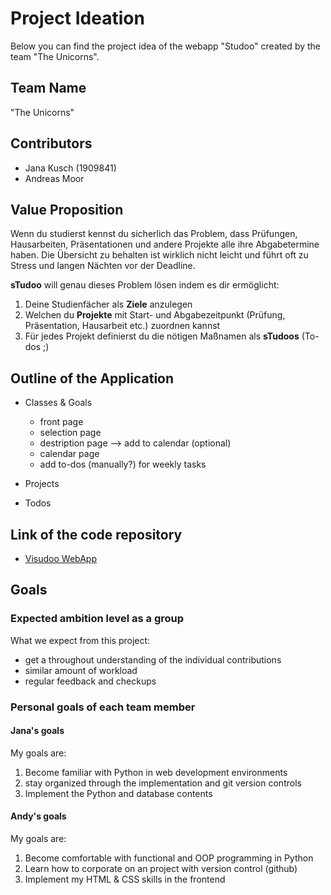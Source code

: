 # Project Ideation 
Below you can find the project idea of the webapp "Studoo" created by the team "The Unicorns".
## Team Name
"The Unicorns"
## Contributors 
- Jana Kusch (1909841)
- Andreas Moor
## Value Proposition
Wenn du studierst kennst du sicherlich das Problem, dass Prüfungen, Hausarbeiten, Präsentationen und andere Projekte alle ihre Abgabetermine haben. Die Übersicht zu behalten ist wirklich nicht leicht und führt oft zu Stress und langen Nächten vor der Deadline.

**sTudoo** will genau dieses Problem lösen indem es dir ermöglicht:

  1. Deine Studienfächer als **Ziele** anzulegen
  2. Welchen du **Projekte** mit Start- und Abgabezeitpunkt (Prüfung, Präsentation, Hausarbeit etc.) zuordnen kannst
  3. Für jedes Projekt definierst du die nötigen Maßnamen als **sTudoos** (To-dos ;)

## Outline of the Application
- Classes & Goals
  -  front page 
  -  selection page
  -  destription page --> add to calendar (optional)
  -  calendar page
  -  add to-dos (manually?) for weekly tasks
  
- Projects
- Todos
## Link of the code repository
- [Visudoo WebApp](https://github.com/andrej-moor/studoo)
## Goals 
### Expected ambition level as a group
What we expect from this project:
- get a throughout understanding of the individual contributions
- similar amount of workload
- regular feedback and checkups
### Personal goals of each team member
#### Jana's goals
My goals are:
1. Become familiar with Python in web development environments
2. stay organized through the implementation and git version controls
3. Implement the Python and database contents
#### Andy's goals
My goals are:
1. Become comfortable with functional and OOP programming in Python
2. Learn how to corporate on an project with version control (github)
3. Implement my HTML & CSS skills in the frontend
